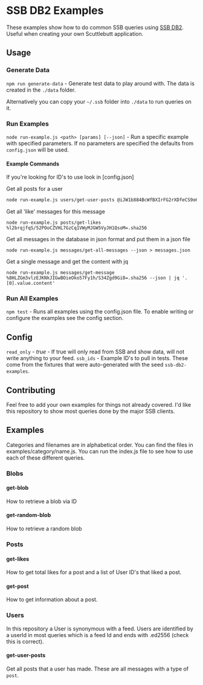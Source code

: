 # SSB DB2 Examples

These examples show how to do common SSB queries using [SSB DB2](https://github.com/ssb-ngi-pointer/ssb-db2). Useful when creating your own Scuttlebutt application.


## Usage

### Generate Data

`npm run generate-data` - Generate test data to play around with. The data is created in the `./data` folder. 

Alternatively you can copy your `~/.ssb` folder into `./data` to run queries on it.

### Run Examples

`node run-example.js <path> [params] [--json]` - Run a specific example with specified parameters. If no parameters are specified the defaults from `config.json` will be used.

#### Example Commands

If you're looking for ID's to use look in [config.json]

Get all posts for a user
```sh
node run-example.js users/get-user-posts @iJW1b884BcWfBXIrFG2rXDfeCS9o69ePSuDBXYBXVvE=.ed25519
```

Get all 'like' messages for this message
```
node run-example.js posts/get-likes %l2brqjfqS/52POoCZVHL7GzCq1VWyMJGW5VyJH1QsoM=.sha256
```

Get all messages in the database in json format and put them in a json file
```
node run-example.js messages/get-all-messages --json > messages.json
```

Get a single message and get the content with jq
```
node run-example.js messages/get-message %8HLZGm3vlzEJKNkJIGwBOieOko57Fy1h/S34Zgd9Gi8=.sha256 --json | jq '.[0].value.content'
```

### Run All Examples

`npm test` - Runs all examples using the config.json file. To enable writing or configure the examples see the config section.

## Config

`read_only` - *true* - If true will only read from SSB and show data, will not write anything to your feed.
`ssb_ids` - Example ID's to pull in tests. These come from the fixtures that were auto-generated with the seed `ssb-db2-examples`.

## Contributing

Feel free to add your own examples for things not already covered. I'd like this repository to show most queries done by the major SSB clients.

## Examples

Categories and filenames are in alphabetical order. You can find the files in examples/category/name.js. You can run the index.js file to see how to use each of these different queries.

### Blobs

#### get-blob

How to retrieve a blob via ID

#### get-random-blob

How to retrieve a random blob

### Posts

#### get-likes

How to get total likes for a post and a list of User ID's that liked a post.

#### get-post

How to get information about a post.

### Users

In this repository a User is synonymous with a feed. Users are identified by a userId in most queries which is a feed Id and ends with .ed2556 (check this is correct).

#### get-user-posts

Get all posts that a user has made. These are all messages with a type of `post`.
